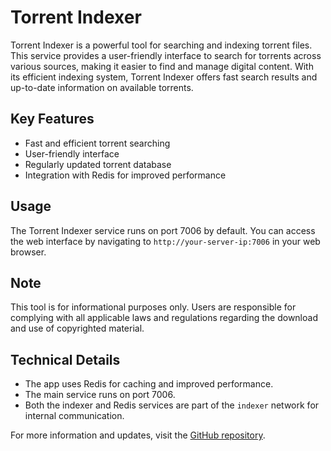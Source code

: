 # Torrent Indexer

Torrent Indexer is a powerful tool for searching and indexing torrent files. This service provides a user-friendly interface to search for torrents across various sources, making it easier to find and manage digital content. With its efficient indexing system, Torrent Indexer offers fast search results and up-to-date information on available torrents.

## Key Features

- Fast and efficient torrent searching
- User-friendly interface
- Regularly updated torrent database
- Integration with Redis for improved performance

## Usage

The Torrent Indexer service runs on port 7006 by default. You can access the web interface by navigating to `http://your-server-ip:7006` in your web browser.

## Note

This tool is for informational purposes only. Users are responsible for complying with all applicable laws and regulations regarding the download and use of copyrighted material.

## Technical Details

- The app uses Redis for caching and improved performance.
- The main service runs on port 7006.
- Both the indexer and Redis services are part of the `indexer` network for internal communication.

For more information and updates, visit the [GitHub repository](https://github.com/felipemarinho97/torrent-indexer).